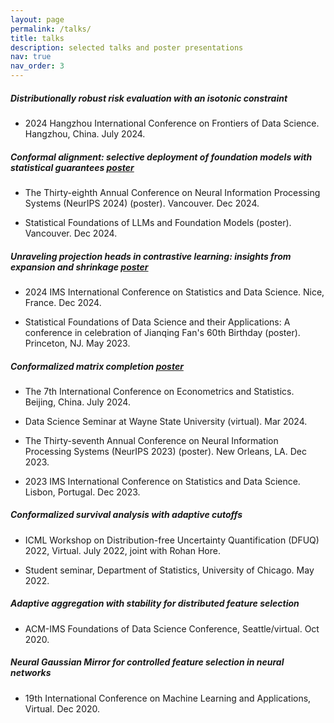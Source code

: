 ```yaml
---
layout: page
permalink: /talks/
title: talks
description: selected talks and poster presentations
nav: true
nav_order: 3
---
```



##### Distributionally robust risk evaluation with an isotonic constraint

- 2024 Hangzhou International Conference on Frontiers of Data Science. Hangzhou, China. July 2024.

##### Conformal alignment: selective deployment of foundation models with statistical guarantees [poster](../assets/pdf/conf_alignment_poster.pdf) 

- The Thirty-eighth Annual Conference on Neural Information Processing Systems (NeurIPS 2024) (poster). Vancouver. Dec 2024.

- Statistical Foundations of LLMs and Foundation Models (poster). Vancouver. Dec 2024.

##### Unraveling projection heads in contrastive learning: insights from expansion and shrinkage [poster](../assets/pdf/ssl_poster.pdf) 

- 2024 IMS International Conference on Statistics and Data Science. Nice, France. Dec 2024.

- Statistical Foundations of Data Science and their Applications: A conference in celebration of Jianqing Fan's 60th Birthday (poster). Princeton, NJ. May 2023.

##### Conformalized matrix completion [poster](../assets/pdf/cmc_neurips_poster.pdf) 

- The 7th International Conference on Econometrics and Statistics. Beijing, China. July 2024.

- Data Science Seminar at Wayne State University (virtual). Mar 2024.

- The Thirty-seventh Annual Conference on Neural Information Processing Systems (NeurIPS 2023) (poster). New Orleans, LA. Dec 2023.

- 2023 IMS International Conference on Statistics and Data Science. Lisbon, Portugal. Dec 2023.


##### Conformalized survival analysis with adaptive cutoffs

- ICML Workshop on Distribution-free Uncertainty Quantification (DFUQ) 2022, Virtual. July 2022, joint with Rohan Hore.

- Student seminar, Department of Statistics, University of Chicago. May 2022.

##### Adaptive aggregation with stability for distributed feature selection
 
- ACM-IMS Foundations of Data Science
Conference, Seattle/virtual. Oct 2020.

##### Neural Gaussian Mirror for controlled feature selection in neural networks

- 19th International Conference on
Machine Learning and Applications, Virtual. Dec 2020.


